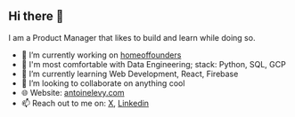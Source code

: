 ## Hi there 👋

<!--
**AntoineLevyy/AntoineLevyy** is a ✨ _special_ ✨ repository because its `README.md` (this file) appears on your GitHub profile.

Here are some ideas to get you started:

-->

I am a Product Manager that likes to build and learn while doing so.

- 🔭 I’m currently working on [homeoffounders](https://homeoffounders.com/)
- 💪 I'm most comfortable with Data Engineering; stack: Python, SQL, GCP
- 🌱 I’m currently learning Web Development, React, Firebase 
- 👯 I’m looking to collaborate on anything cool
- 🌐 Website: [antoinelevy.com](https://antoinelevy.com)
- 📫 Reach out to me on: [X](https://x.com/AntoineLevy27), [Linkedin](https://www.linkedin.com/in/antoine-l%C3%A9vy-653106201/)


